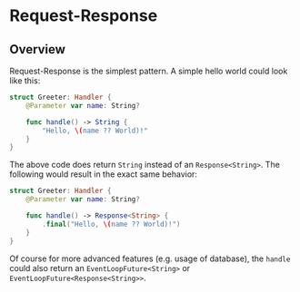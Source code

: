 # Request-Response



## Overview

Request-Response is the simplest pattern. A simple hello world could look like this:

```swift
struct Greeter: Handler {
    @Parameter var name: String?

    func handle() -> String {
        "Hello, \(name ?? World)!"
    }
}
```

The above code does return `String` instead of an `Response<String>`. The following would result in the exact same behavior:

```swift
struct Greeter: Handler {
    @Parameter var name: String?

    func handle() -> Response<String> {
        .final("Hello, \(name ?? World)!")
    }
}
```

Of course for more advanced features (e.g. usage of database), the `handle` could also return an `EventLoopFuture<String>` or `EventLoopFuture<Response<String>>`.

